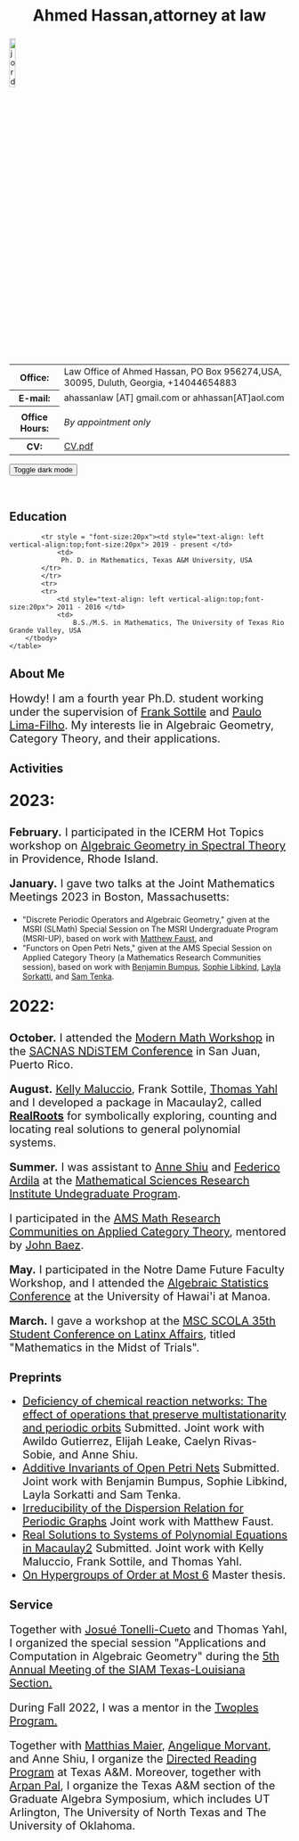 <!DOCTYPE html PUBLIC "-//W3C//DTD XHTML 1.1//EN"
  "http://www.w3.org/TR/xhtml11/DTD/xhtml11.dtd">

<html xmlns="http://www.w3.org/1999/xhtml" xml:lang="en">

<head>
 <meta charset="UTF-8">
 <meta http-equiv="X-UA-Compatible" content="IE=edge">
 <meta name="viewport" content="width=device-width, initial-scale=1.0">
<style type="text/css">

body {
  padding: 25px;
  background-color: whitesmoke;
  color: black;
  font-size: 20px;
}
.contactsearch {
 visibility:hidden;
} 

.dark-mode {
  background-color: black;
  color: whitesmoke;
}
  
h1 {color: Maroon;}
</style>
</head>

<!-- BEGIN CONTENT HERE -->

<h1 class="pageTitle" style="text-align:center;">Ahmed Hassan,attorney at law</h1>

<div>
<!-- Photograph -->
<img class="img-responsive" src="hassan_photo.jpeg" width="15%" alt="jordy_photo.jpeg"
     style="position:relative;float:left;padding-right:5px;padding-top:5px;"/>
<!-- Contact info -->
<table>
<tr><!-- Office -->
<th style=>Office:</th>
<td> Law Office of Ahmed Hassan, PO Box 956274,USA, 30095, Duluth, Georgia, +14044654883 </td>
</tr>
<tr><!-- Obfuscate your e-mail address to reduce spam -->
<th style=>E-mail:</th>
<td> ahassanlaw [AT] gmail.com or ahhassan[AT]aol.com </td>
</tr>
<tr><!-- Office Hours -->
<th style="text-align: vertical-align:top">Office Hours:</th>
<td style="vertical-align: top">

<i>By appointment only</i>
</td>
</tr>
<tr><!-- Link to your CV -->
<th>CV:</th>
<td><a href="JordyLopez_CV_08:22.pdf">CV.pdf</a></td>
</tr>
</table>
</div>

<button onclick="myFunction()">Toggle dark mode</button>

<script>
function myFunction() {
   var element = document.body;
   element.classList.toggle("dark-mode");
}
</script>

<!-- Break -->
<p><br style="clear: both;"/></p>

<h2>Education</h2>
    <table cellpadding="3">
        <tbody style = "font-size:20px">

            <tr style = "font-size:20px"><td style="text-align: left vertical-align:top;font-size:20px"> 2019 - present </td>
                <td>
                 Ph. D. in Mathematics, Texas A&M University, USA
            </tr>
            </tr>
            <tr>
            <tr>
                <td style="text-align: left vertical-align:top;font-size:20px"> 2011 - 2016 </td>
                <td> 
                    B.S./M.S. in Mathematics, The University of Texas Rio Grande Valley, USA
        </tbody>
    </table>


  <h2>About Me</h2> 

<tbody> 

<p style="font-size:20px">Howdy! I am a fourth year Ph.D. student working under the supervision of <a href="https://www.math.tamu.edu/~frank.sottile/">Frank Sottile</a> and <a href="https://www.math.tamu.edu/directory/formalpg.php?user=plfilho">Paulo Lima-Filho</a>. My interests lie in Algebraic Geometry, Category Theory, and their applications.</p>

  <h2>Activities</h2>

<p style="font-size:28px">
  <b>2023:</b>
</p>
  
<p style="font-size:20px"> <b>February.</b> I participated in the ICERM Hot Topics workshop on <a href="https://icerm.brown.edu/events/htw-23-agst/">Algebraic Geometry in Spectral Theory</a> in Providence, Rhode Island.
</p>

<p style="font-size:20px"> <b>January.</b> I gave two talks at the Joint Mathematics Meetings 2023 in Boston, Massachusetts: 
<ul>
  <li>"Discrete Periodic Operators and Algebraic Geometry," given at the MSRI (SLMath) Special Session on The MSRI Undergraduate Program (MSRI-UP), based on work with <a href="https://mattfaust.github.io/">Matthew Faust</a>, and</li>

  <li>"Functors on Open Petri Nets," given at the AMS Special Session on Applied Category Theory (a Mathematics Research Communities session), based on work with <a href="https://bmbumpus.com/">Benjamin Bumpus</a>, <a href="https://slibkind.github.io/">Sophie Libkind</a>, <a href="https://scholar.google.com/citations?user=ZBouxdcAAAAJ&hl=en">Layla Sorkatti</a>, and <a href="https://scholar.google.com/citations?user=Px3ZQ08AAAAJ&hl=en">Sam Tenka</a>.</li>
</ul>
</p>

<p style="font-size:28px">
  <b>2022:</b>
</p>
<p style="font-size:20px"> <b>October.</b> I attended the <a href="https://www.msri.org/workshops/1056">Modern Math Workshop</a> in the <a href="https://www.sacnas.org/conference">SACNAS NDiSTEM Conference</a> in San Juan, Puerto Rico.
</p>

<p style="font-size:20px"><b>August.</b> <a href="https://github.com/kmaluccio">Kelly Maluccio</a>, Frank Sottile, <a href="https://tjyahl.github.io/">Thomas Yahl</a> and I developed a package in Macaulay2, called <a href="https://faculty.math.illinois.edu/Macaulay2/doc/Macaulay2/share/doc/Macaulay2/RealRoots/html/index.html"> <b> RealRoots</b></a> for symbolically exploring, counting and locating real solutions to general polynomial systems.</p>
  
<p style="font-size:20px"> <b>Summer.</b> I was assistant to <a href="https://www.math.tamu.edu/~annejls/">Anne Shiu</a> and <a href="http://fardila.com/">Federico Ardila</a> at the <a href="https://www.msri.org/msri_ups/1027">Mathematical Sciences Research Institute Undegraduate Program</a>. 
  </p>
  
<p style="font-size:20px"> I participated in the <a href="https://www.ams.org/programs/research-communities/2022MRC-Categories">AMS Math Research Communities on Applied Category Theory</a>, mentored by <a href="https://math.ucr.edu/home/baez/">John Baez</a>.
  </p>

<p style="font-size:20px"><b>May.</b> I participated in the Notre Dame Future Faculty Workshop, and I attended the <a href="https://sites.google.com/iit.edu/as2022">Algebraic Statistics Conference</a> at the University of Hawai'i at Manoa.
  </p>

<p style="font-size:20px"><b>March.</b> I gave a workshop at the <a href="">MSC SCOLA 35th Student Conference on Latinx Affairs</a>, titled "Mathematics in the Midst of Trials". 
</p>
  
 <!--p style="font-size:20px"> Matthew Faust, Frank Sottile and I are studying interactions of spectral theory and algebraic geometry based on the work of Kuchment, Liu, Matos, Fillman, Bättig, Gieseker, Knorrer, Trubowitz and others. In particular, we want to generalize the classification of Bloch varieties arising from discrete Schrödinger operators. Together with <a href="https://sites.google.com/view/wencail/home">Wencai Liu</a> and <a href="https://sites.google.com/view/rodrigomatos/">Rodrigo Matos</a>, we visited Louisiana State University to collaborate with <a href="https://sites.google.com/site/jakefillman/">Jake Fillman</a>, <a href="https://users.math.msu.edu/users/ikachkov/">Ilya Kachkovskiy</a> and <a href="https://www.math.lsu.edu/~shipman/">Stephen Shipman</a>.
  </p-->
  
 
<h2>Preprints</h2>
<ul style="margin-top: 2px">
  <li style="font-size:20px"><a href="https://arxiv.org/abs/2305.19410"> Deficiency of chemical reaction networks: The effect of operations that preserve multistationarity and periodic orbits</a> Submitted. Joint work with Awildo Gutierrez, Elijah Leake, Caelyn Rivas-Sobie, and Anne Shiu. </li>
  <li style="font-size:20px"><a href="https://arxiv.org/abs/2303.01643"> Additive Invariants of Open Petri Nets</a> Submitted. Joint work with Benjamin Bumpus, Sophie Libkind, Layla Sorkatti and Sam Tenka.</li>
  <li style="font-size:20px"><a href="https://arxiv.org/abs/2302.11534"> Irreducibility of the Dispersion Relation for Periodic Graphs</a> Joint work with Matthew Faust.</li>
  <li style="font-size:20px"><a href="https://arxiv.org/abs/2208.05576"> Real Solutions to Systems of Polynomial Equations in Macaulay2</a> Submitted. Joint work with Kelly Maluccio, Frank Sottile, and Thomas Yahl.</li>
  <li style="font-size:20px"><a href="Hypergroups thesis.pdf">On Hypergroups of Order at Most 6</a> Master thesis.</li>
</ul>
  
<h2>Service</h2>
<p style="font-size:20px">Together with <a href="https://tonellicueto.xyz/">Josué Tonelli-Cueto</a> and Thomas Yahl, I organized the special session "Applications and Computation in Algebraic Geometry" during the <a href="https://www.math.uh.edu/siamtxla22/index.shtml">5th Annual Meeting of the SIAM Texas-Louisiana Section.</a>

<p style="font-size: 20px">During Fall 2022, I was a mentor in the <a href="https://sites.google.com/view/twoples/">Twoples Program.</a>
</p>

<p style="font-size: 20px">Together with <a href="https://people.tamu.edu/~maier/">Matthias Maier</a>, <a href="https://www.math.tamu.edu/directory/formalpg.php?user=mae4102">Angelique Morvant</a>, and Anne Shiu, I organize the <a href="https://www.math.tamu.edu/undergraduate/drp/">Directed Reading Program</a> at Texas A&M. Moreover, together with <a href="https://arpan-pal.github.io/">Arpan Pal</a>, I organize the Texas A&M section of the Graduate Algebra Symposium, which includes UT Arlington, The University of North Texas and The University of Oklahoma.</p>
</tbody>

<!-- ===================== END YOUR CONTENT HERE ===================== -->
</body>
</html>
</div>


